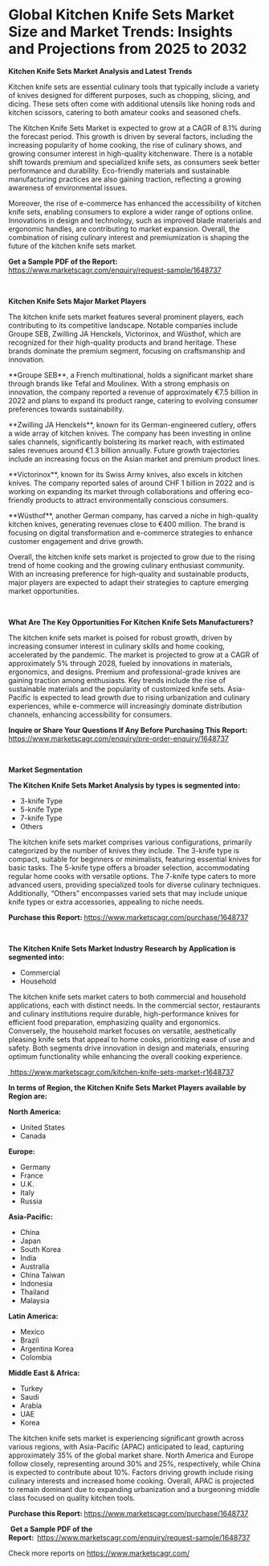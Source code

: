 <p><h1>Global Kitchen Knife Sets Market Size and Market Trends: Insights and Projections from 2025 to 2032</h1></p><p><strong>Kitchen Knife Sets Market Analysis and Latest Trends</strong></p>
<p><p>Kitchen knife sets are essential culinary tools that typically include a variety of knives designed for different purposes, such as chopping, slicing, and dicing. These sets often come with additional utensils like honing rods and kitchen scissors, catering to both amateur cooks and seasoned chefs.</p><p>The Kitchen Knife Sets Market is expected to grow at a CAGR of 8.1% during the forecast period. This growth is driven by several factors, including the increasing popularity of home cooking, the rise of culinary shows, and growing consumer interest in high-quality kitchenware. There is a notable shift towards premium and specialized knife sets, as consumers seek better performance and durability. Eco-friendly materials and sustainable manufacturing practices are also gaining traction, reflecting a growing awareness of environmental issues.</p><p>Moreover, the rise of e-commerce has enhanced the accessibility of kitchen knife sets, enabling consumers to explore a wider range of options online. Innovations in design and technology, such as improved blade materials and ergonomic handles, are contributing to market expansion. Overall, the combination of rising culinary interest and premiumization is shaping the future of the kitchen knife sets market.</p></p>
<p><strong>Get a Sample PDF of the Report:&nbsp;</strong> <a href="https://www.marketscagr.com/enquiry/request-sample/1648737?utm_campaign=3575&utm_medium=2&utm_source=Github&utm_content=ia&utm_term=04042025&utm_id=kitchen-knife-sets">https://www.marketscagr.com/enquiry/request-sample/1648737</a></p>
<p>&nbsp;</p>
<p><strong>Kitchen Knife Sets Major Market Players</strong></p>
<p><p>The kitchen knife sets market features several prominent players, each contributing to its competitive landscape. Notable companies include Groupe SEB, Zwilling JA Henckels, Victorinox, and Wüsthof, which are recognized for their high-quality products and brand heritage. These brands dominate the premium segment, focusing on craftsmanship and innovation.</p><p>**Groupe SEB**, a French multinational, holds a significant market share through brands like Tefal and Moulinex. With a strong emphasis on innovation, the company reported a revenue of approximately €7.5 billion in 2022 and plans to expand its product range, catering to evolving consumer preferences towards sustainability.</p><p>**Zwilling JA Henckels**, known for its German-engineered cutlery, offers a wide array of kitchen knives. The company has been investing in online sales channels, significantly bolstering its market reach, with estimated sales revenues around €1.3 billion annually. Future growth trajectories include an increasing focus on the Asian market and premium product lines.</p><p>**Victorinox**, known for its Swiss Army knives, also excels in kitchen knives. The company reported sales of around CHF 1 billion in 2022 and is working on expanding its market through collaborations and offering eco-friendly products to attract environmentally conscious consumers.</p><p>**Wüsthof**, another German company, has carved a niche in high-quality kitchen knives, generating revenues close to €400 million. The brand is focusing on digital transformation and e-commerce strategies to enhance customer engagement and drive growth.</p><p>Overall, the kitchen knife sets market is projected to grow due to the rising trend of home cooking and the growing culinary enthusiast community. With an increasing preference for high-quality and sustainable products, major players are expected to adapt their strategies to capture emerging market opportunities.</p></p>
<p>&nbsp;</p>
<p><strong>What Are The Key Opportunities For Kitchen Knife Sets Manufacturers?</strong></p>
<p><p>The kitchen knife sets market is poised for robust growth, driven by increasing consumer interest in culinary skills and home cooking, accelerated by the pandemic. The market is projected to grow at a CAGR of approximately 5% through 2028, fueled by innovations in materials, ergonomics, and designs. Premium and professional-grade knives are gaining traction among enthusiasts. Key trends include the rise of sustainable materials and the popularity of customized knife sets. Asia-Pacific is expected to lead growth due to rising urbanization and culinary experiences, while e-commerce will increasingly dominate distribution channels, enhancing accessibility for consumers.</p></p>
<p><strong>Inquire or Share Your Questions If Any Before Purchasing This Report:</strong> <a href="https://www.marketscagr.com/enquiry/pre-order-enquiry/1648737?utm_campaign=3575&utm_medium=2&utm_source=Github&utm_content=ia&utm_term=04042025&utm_id=kitchen-knife-sets">https://www.marketscagr.com/enquiry/pre-order-enquiry/1648737</a></p>
<p>&nbsp;</p>
<p><strong>Market Segmentation</strong></p>
<p><strong>The Kitchen Knife Sets Market Analysis by types is segmented into:</strong></p>
<p><ul><li>3-knife Type</li><li>5-knife Type</li><li>7-knife Type</li><li>Others</li></ul></p>
<p><p>The kitchen knife sets market comprises various configurations, primarily categorized by the number of knives they include. The 3-knife type is compact, suitable for beginners or minimalists, featuring essential knives for basic tasks. The 5-knife type offers a broader selection, accommodating regular home cooks with versatile options. The 7-knife type caters to more advanced users, providing specialized tools for diverse culinary techniques. Additionally, “Others” encompasses varied sets that may include unique knife types or extra accessories, appealing to niche needs.</p></p>
<p><strong>Purchase this Report:&nbsp;</strong><a href="https://www.marketscagr.com/purchase/1648737?utm_campaign=3575&utm_medium=2&utm_source=Github&utm_content=ia&utm_term=04042025&utm_id=kitchen-knife-sets">https://www.marketscagr.com/purchase/1648737</a></p>
<p>&nbsp;</p>
<p><strong>The Kitchen Knife Sets Market Industry Research by Application is segmented into:</strong></p>
<p><ul><li>Commercial</li><li>Household</li></ul></p>
<p><p>The kitchen knife sets market caters to both commercial and household applications, each with distinct needs. In the commercial sector, restaurants and culinary institutions require durable, high-performance knives for efficient food preparation, emphasizing quality and ergonomics. Conversely, the household market focuses on versatile, aesthetically pleasing knife sets that appeal to home cooks, prioritizing ease of use and safety. Both segments drive innovation in design and materials, ensuring optimum functionality while enhancing the overall cooking experience.</p></p>
<p><a href="https://www.marketscagr.com/kitchen-knife-sets-market-r1648737?utm_campaign=3575&utm_medium=2&utm_source=Github&utm_content=ia&utm_term=04042025&utm_id=kitchen-knife-sets">&nbsp;https://www.marketscagr.com/kitchen-knife-sets-market-r1648737</a></p>
<p><strong>In terms of Region, the Kitchen Knife Sets Market Players available by Region are:</strong></p>
<p>
    <p> <strong> North America: </strong>
        <ul>
            <li>United States</li>
            <li>Canada</li>
        </ul>
        </p> 
    <p> <strong> Europe: </strong>
        <ul>
            <li>Germany</li>
            <li>France</li>
            <li>U.K.</li>
            <li>Italy</li>
            <li>Russia</li>
        </ul>
        </p> 
    <p> <strong> Asia-Pacific: </strong>
        <ul>
            <li>China</li>
            <li>Japan</li>
            <li>South Korea</li>
            <li>India</li>
            <li>Australia</li>
            <li>China Taiwan</li>
            <li>Indonesia</li>
            <li>Thailand</li>
            <li>Malaysia</li>
        </ul>
        </p> 
    <p> <strong> Latin America: </strong>
        <ul>
            <li>Mexico</li>
            <li>Brazil</li>
            <li>Argentina Korea</li>
            <li>Colombia</li>
        </ul>
        </p> 
    <p> <strong> Middle East & Africa: </strong>
        <ul>
            <li>Turkey</li>
            <li>Saudi</li>
            <li>Arabia</li>
            <li>UAE</li>
            <li>Korea</li>
        </ul>
    </p>
    </p>
<p><p>The kitchen knife sets market is experiencing significant growth across various regions, with Asia-Pacific (APAC) anticipated to lead, capturing approximately 35% of the global market share. North America and Europe follow closely, representing around 30% and 25%, respectively, while China is expected to contribute about 10%. Factors driving growth include rising culinary interests and increased home cooking. Overall, APAC is projected to remain dominant due to expanding urbanization and a burgeoning middle class focused on quality kitchen tools.</p></p>
<p><strong>Purchase this Report: </strong><a href="https://www.marketscagr.com/purchase/1648737?utm_campaign=3575&utm_medium=2&utm_source=Github&utm_content=ia&utm_term=04042025&utm_id=kitchen-knife-sets">https://www.marketscagr.com/purchase/1648737</a></p>
<p>&nbsp;<strong>Get a Sample PDF of the Report:&nbsp;&nbsp;</strong><a href="https://www.marketscagr.com/enquiry/request-sample/1648737?utm_campaign=3575&utm_medium=2&utm_source=Github&utm_content=ia&utm_term=04042025&utm_id=kitchen-knife-sets">https://www.marketscagr.com/enquiry/request-sample/1648737</a></p>
<p><strong></strong></p>
<p>Check more reports on <a href="https://www.marketscagr.com/?utm_campaign=3575&utm_medium=2&utm_source=Github&utm_content=ia&utm_term=04042025&utm_id=kitchen-knife-sets">https://www.marketscagr.com/</a></p>